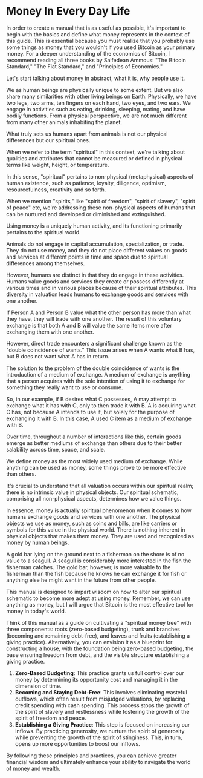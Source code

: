 # Money In Every Day Life

In order to create a manual that is as useful as possible, it's important to begin with the basics and define what money represents in the context of this guide. This is essential because you must realize that you probably use some things as money that you wouldn't if you used Bitcoin as your primary money. For a deeper understanding of the economics of Bitcoin, I recommend reading all three books by Saifedean Ammous: "The Bitcoin Standard," "The Fiat Standard," and "Principles of Economics."

Let's start talking about money in abstract, what it is, why people use it.

We as human beings are physically unique to some extent. But we also share many similarities with other living beings on Earth. Physically, we have two legs, two arms, ten fingers on each hand, two eyes, and two ears. We engage in activities such as eating, drinking, sleeping, mating, and have bodily functions. From a physical perspective, we are not much different from many other animals inhabiting the planet.&#x20;

What truly sets us humans apart from animals is not our physical differences but our spiritual ones.

When we refer to the term "spiritual" in this context, we're talking about qualities and attributes that cannot be measured or defined in physical terms like weight, height, or temperature.&#x20;

In this sense, "spiritual" pertains to non-physical (metaphysical) aspects of human existence, such as patience, loyalty, diligence, optimism, resourcefulness, creativity and so forth.&#x20;

When we mention "spirits," like "spirit of freedom", "spirit of slavery", "spirit of peace" etc, we're addressing these non-physical aspects of humans that can be nurtured and developed or diminished and extinguished.

Using money is a uniquely human activity, and its functioning primarily pertains to the spiritual world.

Animals do not engage in capital accumulation, specialization, or trade. They do not use money, and they do not place different values on goods and services at different points in time and space due to spiritual differences among themselves.

However, humans are distinct in that they do engage in these activities. Humans value goods and services they create or possess differently at various times and in various places because of their spiritual attributes. This diversity in valuation leads humans to exchange goods and services with one another.&#x20;

If Person A and Person B value what the other person has more than what they have, they will trade with one another. The result of this voluntary exchange is that both A and B will value the same items more after exchanging them with one another.

However, direct trade encounters a significant challenge known as the "double coincidence of wants." This issue arises when A wants what B has, but B does not want what A has in return.

The solution to the problem of the double coincidence of wants is the introduction of a medium of exchange. A medium of exchange is anything that a person acquires with the sole intention of using it to exchange for something they really want to use or consume.&#x20;

So, in our example, if B desires what C possesses, A may attempt to exchange what it has with C, only to then trade it with B. A is acquiring what C has, not because A intends to use it, but solely for the purpose of exchanging it with B. In this case, A used C item as a medium of exchange with B.

Over time, throughout a number of interactions like this, certain goods emerge as better mediums of exchange than others due to their better salability across time, space, and scale.

We define money as the most widely used medium of exchange. While anything can be used as money, some things prove to be more effective than others.

It's crucial to understand that all valuation occurs within our spiritual realm; there is no intrinsic value in physical objects. Our spiritual schematic, comprising all non-physical aspects, determines how we value things.

In essence, money is actually spiritual phenomenon when it comes to how humans exchange goods and services with one another. The physical objects we use as money, such as coins and bills, are like carriers or symbols for this value in the physical world. There is nothing inherent in physical objects that makes them money. They are used and recognized as money by human beings.&#x20;

A gold bar lying on the ground next to a fisherman on the shore is of no value to a seagull. A seagull is considerably more interested in the fish the fisherman catches. The gold bar, however, is more valuable to the fisherman than the fish because he knows he can exchange it for fish or anything else he might want in the future from other people.

This manual is designed to impart wisdom on how to alter our spiritual schematic to become more adept at using money. Remember, we can use anything as money, but I will argue that Bitcoin is the most effective tool for money in today's world.&#x20;

Think of this manual as a guide on cultivating a "spiritual money tree" with three components: roots (zero-based budgeting), trunk and branches (becoming and remaining debt-free), and leaves and fruits (establishing a giving practice). Alternatively, you can envision it as a blueprint for constructing a house, with the foundation being zero-based budgeting, the base ensuring freedom from debt, and the visible structure establishing a giving practice.

1. **Zero-Based Budgeting**: This practice grants us full control over our money by determining its opportunity cost and managing it in the dimension of time.
2. **Becoming and Staying Debt-Free**: This involves eliminating wasteful outflows, which often result from misjudged valuations, by replacing credit spending with cash spending. This process stops the growth of the spirit of slavery and restlessness while fostering the growth of the spirit of freedom and peace.
3. **Establishing a Giving Practice**: This step is focused on increasing our inflows. By practicing generosity, we nurture the spirit of generosity while preventing the growth of the spirit of stinginess. This, in turn, opens up more opportunities to boost our inflows.

By following these principles and practices, you can achieve greater financial wisdom and ultimately enhance your ability to navigate the world of money and wealth.
